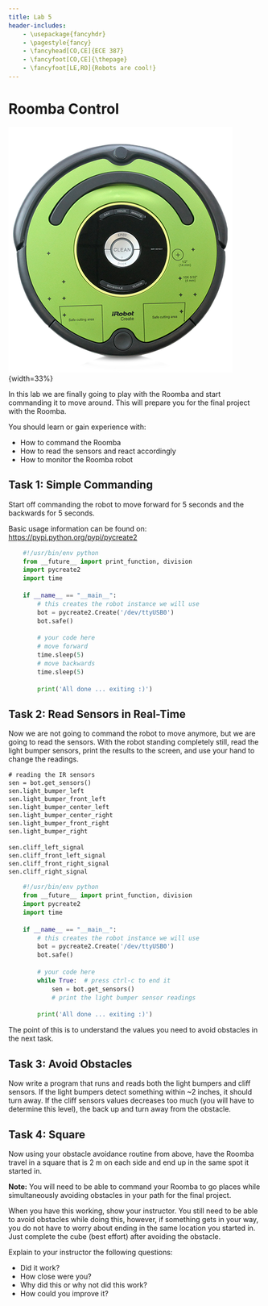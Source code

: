 ```yaml
---
title: Lab 5
header-includes:
    - \usepackage{fancyhdr}
    - \pagestyle{fancy}
    - \fancyhead[CO,CE]{ECE 387}
    - \fancyfoot[CO,CE]{\thepage}
    - \fancyfoot[LE,RO]{Robots are cool!}
---
```


# Roomba Control

![iRobot Create 2](pics/create.png){width=33%}

In this lab we are finally going to play with the Roomba and start commanding
it to move around. This will prepare you for the final project with the Roomba.

You should learn or gain experience with:

- How to command the Roomba
- How to read the sensors and react accordingly
- How to monitor the Roomba robot

## Task 1: Simple Commanding

Start off commanding the robot to move forward for 5 seconds and the backwards
for 5 seconds.

Basic usage information can be found on: https://pypi.python.org/pypi/pycreate2

```python
	#!/usr/bin/env python
	from __future__ import print_function, division
	import pycreate2
	import time

	if __name__ == "__main__":
		# this creates the robot instance we will use
		bot = pycreate2.Create('/dev/ttyUSB0')
		bot.safe()

		# your code here
		# move forward
		time.sleep(5)
		# move backwards
		time.sleep(5)

		print('All done ... exiting :)')
```

## Task 2: Read Sensors in Real-Time

Now we are not going to command the robot to move anymore, but we are going to
read the sensors. With the robot standing completely still, read the light bumper
sensors, print the results to the screen, and use your hand to change the readings.

	# reading the IR sensors
	sen = bot.get_sensors()
	sen.light_bumper_left
	sen.light_bumper_front_left
	sen.light_bumper_center_left
	sen.light_bumper_center_right
	sen.light_bumper_front_right
	sen.light_bumper_right

	sen.cliff_left_signal
	sen.cliff_front_left_signal
	sen.cliff_front_right_signal
	sen.cliff_right_signal

```python
	#!/usr/bin/env python
	from __future__ import print_function, division
	import pycreate2
	import time

	if __name__ == "__main__":
		# this creates the robot instance we will use
		bot = pycreate2.Create('/dev/ttyUSB0')
		bot.safe()

		# your code here
		while True:  # press ctrl-c to end it
			sen = bot.get_sensors()
			# print the light bumper sensor readings

		print('All done ... exiting :)')
```

The point of this is to understand the values you need to avoid obstacles in the
next task.

## Task 3: Avoid Obstacles

Now write a program that runs and reads both the light bumpers and cliff sensors.
If the light bumpers detect something within ~2 inches, it should turn away. If
the cliff sensors values decreases too much (you will have to determine this
level), the back up and turn away from the obstacle.

## Task 4: Square

Now using your obstacle avoidance routine from above, have the Roomba travel
in a square that is 2 m on each side and end up in the same spot it started in.

**Note:** You will need to be able to command your Roomba to go places while simultaneously
avoiding obstacles in your path for the final project.

When you have this working, show your instructor. You still need to be able to
avoid obstacles while doing this, however, if something gets in your way, you
do not have to worry about ending in the same location you started in. Just complete the cube (best effort) after avoiding the obstacle.

Explain to your instructor the following questions:
- Did it work?
- How close were you?
- Why did this or why not did this work?
- How could you improve it?
